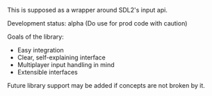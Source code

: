 
This is supposed as a wrapper around SDL2's input api.

Development status: alpha (Do use for prod code with caution)

Goals of the library:
* Easy integration
* Clear, self-explaining interface
* Multiplayer input handling in mind
* Extensible interfaces

Future library support may be added if concepts are not broken by it.
